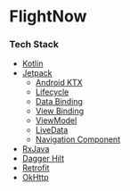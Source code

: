 # FlightNow

<h3>Tech Stack</h3>

<ul dir="auto">
<li><a href="https://kotlinlang.org" rel="nofollow">Kotlin</a></li>
<li><a href="https://developer.android.com/jetpack" rel="nofollow">Jetpack</a>
<ul dir="auto">
<li><a href="https://developer.android.com/kotlin/ktx" rel="nofollow">Android KTX</a></li>
<li><a href="https://developer.android.com/topic/libraries/architecture/lifecycle" rel="nofollow">Lifecycle</a></li>
<li><a href="https://developer.android.com/topic/libraries/data-binding" rel="nofollow">Data Binding</a></li>
<li><a href="https://developer.android.com/topic/libraries/view-binding" rel="nofollow">View Binding</a></li>
<li><a href="https://developer.android.com/topic/libraries/architecture/viewmodel" rel="nofollow">ViewModel</a></li>
<li><a href="https://developer.android.com/topic/libraries/architecture/livedata" rel="nofollow">LiveData</a></li>
<li><a href="https://developer.android.com/guide/navigation/navigation-getting-started" rel="nofollow">Navigation Component</a></li>
</ul>
</li>
<li><a href="https://kotlinlang.org/docs/reference/coroutines/flow.html" rel="nofollow">RxJava</a>
</li>
<li><a href="https://dagger.dev/hilt/" rel="nofollow">Dagger Hilt</a></li>
<li><a href="https://square.github.io/retrofit/" rel="nofollow">Retrofit</a></li>
<li><a href="https://github.com/square/okhttp">OkHttp</a></li>
</li>
</ul>
